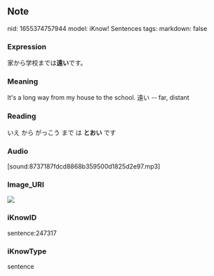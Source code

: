 ## Note
nid: 1655374757944
model: iKnow! Sentences
tags: 
markdown: false

### Expression
家から学校までは<b>遠い</b>です。

### Meaning
It's a long way from my house to the school.
遠い -- far, distant

### Reading
いえ から がっこう まで は <b>とおい</b> です

### Audio
[sound:8737187fdcd8868b359500d1825d2e97.mp3]

### Image_URI
<img src="91ea31e9bf26b7706c1b9f5dcd89c5b9.jpg">

### iKnowID
sentence:247317

### iKnowType
sentence
